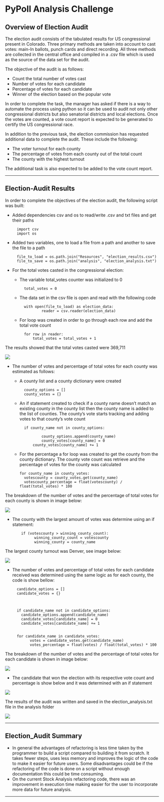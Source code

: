 # PyPoll Analysis Challenge

## Overview of Election Audit

The election audit consists of the tabulated results for US congressional present in Colorado. Three primary methods are taken into account to cast votes: main-In ballots, punch cards and direct recording. All three methods are collected in the central office and compiled in a .csv file which is used as the source of the data set for the audit.

The objective of the audit is as follows:
* Count the total number of votes cast
* Number of votes for each candidate
* Percentage of votes for each candidate 
* Winner of the election based on the popular vote

In order to complete the task, the manager has asked if there is a way to automate the process using python so it can be used to audit not only other congressional districts but also senatorial districts and local elections. Once the votes are counted, a vote count report is expected to be generated to certify the US congressional race.

In addition to the previous task, the election commission has requested additional data to complete the audit. These include the following:
* The voter turnout for each county
* The percentage of votes from each county out of the total count
* The county with the highest turnout

The additional task is also expected to be added to the vote count report.

---
## Election-Audit Results

In order to complete the objectives of the election audit, the following script was built:

* Added dependencies csv and os to read/write .csv and txt files and get their paths 

		import csv
		import os
	
* Added two variables, one to load a file from a path and another to save the file to a path 

		file_to_load = os.path.join("Resources", "election_results.csv")
		file_to_save = os.path.join("analysis", "election_analysis.txt")

* For the total votes casted in the congressional election:
	* The variable total_votes counter was initialized to 0
	
			total_votes = 0
		
	* The data set in the csv file is open and read with the following code
	
			with open(file_to_load) as election_data:
    				reader = csv.reader(election_data)
			
	* For loop was created in order to go through each row and add the total vote count
	
			for row in reader:
 				total_votes = total_votes + 1
	
The results showed that the total votes casted were 369,711

![](Images/Total_Votes.png)

* The number of votes and percentage of total votes for each county was estimated as follows:

	* A county list and a county dictionary were created
  
			county_options = []
			county_votes = {}
    
	* An if statement created to check if a county name doesn’t match an existing county in the county list then the county name is added to the list of counties. The county’s vote starts tracking and adding votes to that county’s vote count
  
       		if county_name not in county_options:
		
            		county_options.append(county_name)	
      				county_votes[county_name] = 0
 				county_votes[county_name] += 1
      
	* For the percentage a for loop was created to get the county from the county dictionary. The county vote count was retrieve and the percentage of votes for the county was calculated 
  
		  for county_name in county_votes:
        	votescounty = county_votes.get(county_name)
        	votescounty_percentage = float(votescounty) / float(total_votes) * 100

The breakdown of the number of votes and the percentage of total votes for each county is shown in image below:

![](County_Votes.png)

* The county with the largest amount of votes was determine using an if statement:

    	  if (votescounty > winning_county_count):
            	winning_county_count = votescounty
            	winning_county = county_name

The largest county turnout was Denver, see image below:

![](Largest_County_Turnout.png)

* The number of votes and percentage of total votes for each candidate received was determined using the same logic as for each county, the code is show bellow:

		candidate_options = []
		candidate_votes = {}

    
    
        if candidate_name not in candidate_options:
          candidate_options.append(candidate_name)
          candidate_votes[candidate_name] = 0
          candidate_votes[candidate_name] += 1

    
        for candidate_name in candidate_votes:
              votes = candidate_votes.get(candidate_name)
              votes_percentage = float(votes) / float(total_votes) * 100

The breakdown of the number of votes and the percentage of total votes for each candidate is shown in image below:

![](Candidates_Votes.png)

* The candidate that won the election with its respective vote count and percentage is show below and it was determined with an if statement
 
![](Winner.png)

The results of the audit was written and saved in the election_analysis.txt file in the analysis folder

![](Results_Audit_TXT.png)


---
## Election_Audit Summary

* In general the advantages of refactoring is less time taken by the programmer to build a script compared to building it from scratch. It takes fewer steps, uses less memory and improves the logic of the code to make it easier for future users. Some disadvantages could be if the refactoring of the code is done on a script without enough documentation this could be time consuming.
* On the current Stock Analysis refactoring code, there was an improvement in execution time making easier for the user to incorporate more data for future analysis.


---
